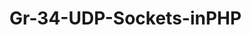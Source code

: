 # Gr-34-UDP-Sockets-inPHP
<?php 

error_reporting(~E_WARNING);
 
 if(!($sock=socket_create(AF_INET,SOCK_DGRAM, 0)))
 {


$ERRORCODE = socket_last_error();
$errormsg = socket_strerror($errorcode;)
 }
